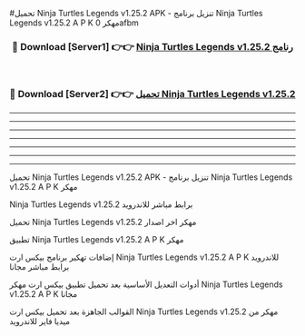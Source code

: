 #تحميل Ninja Turtles Legends v1.25.2 APK - تنزيل برنامج Ninja Turtles Legends v1.25.2 A P K مهكر 0afbm 



<div align="center">
<h3>🔴 Download [Server1] 👉👉 <a href="https://apkdownload10.web.app/?title=Ninja Turtles Legends v1.25.2">Ninja Turtles Legends v1.25.2 رنامج</a></h3><br>

<h3>🔴 Download [Server2] 👉👉 <a href="https://apkdownload10.web.app/?title=Ninja Turtles Legends v1.25.2">تحميل Ninja Turtles Legends v1.25.2 </a></h3>
</div>


----------------------------------------------------------

----------------------------------------------------------

----------------------------------------------------------

----------------------------------------------------------

----------------------------------------------------------

----------------------------------------------------------

----------------------------------------------------------

تحميل Ninja Turtles Legends v1.25.2 APK - تنزيل برنامج Ninja Turtles Legends v1.25.2 A P K مهكر

Ninja Turtles Legends v1.25.2 برابط مباشر للاندرويد

تحميل Ninja Turtles Legends v1.25.2 مهكر اخر اصدار

تطبيق Ninja Turtles Legends v1.25.2 A P K مهكر

إضافات تهكير برنامج بيكس ارت Ninja Turtles Legends v1.25.2 A P K للاندرويد برابط مباشر مجانا

أدوات التعديل الأساسية بعد تحميل تطبيق بيكس ارت مهكر Ninja Turtles Legends v1.25.2 A P K مجانا

القوالب الجاهزة بعد تحميل بيكس ارت Ninja Turtles Legends v1.25.2 مهكر من ميديا فاير للاندرويد


